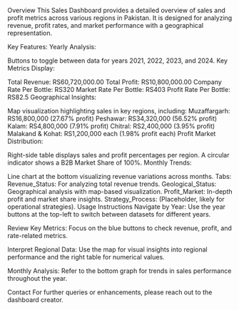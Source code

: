 Overview
This Sales Dashboard provides a detailed overview of sales and profit metrics across various regions in Pakistan. It is designed for analyzing revenue, profit rates, and market performance with a geographical representation.

Key Features:
Yearly Analysis:

Buttons to toggle between data for years 2021, 2022, 2023, and 2024.
Key Metrics Display:

Total Revenue: RS60,720,000.00
Total Profit: RS10,800,000.00
Company Rate Per Bottle: RS320
Market Rate Per Bottle: RS403
Profit Rate Per Bottle: RS82.5
Geographical Insights:

Map visualization highlighting sales in key regions, including:
Muzaffargarh: RS16,800,000 (27.67% profit)
Peshawar: RS34,320,000 (56.52% profit)
Kalam: RS4,800,000 (7.91% profit)
Chitral: RS2,400,000 (3.95% profit)
Malakand & Kohat: RS1,200,000 each (1.98% profit each)
Profit Market Distribution:

Right-side table displays sales and profit percentages per region.
A circular indicator shows a B2B Market Share of 100%.
Monthly Trends:

Line chart at the bottom visualizing revenue variations across months.
Tabs:
Revenue_Status: For analyzing total revenue trends.
Geological_Status: Geographical analysis with map-based visualization.
Profit_Market: In-depth profit and market share insights.
Strategy_Process: (Placeholder, likely for operational strategies).
Usage Instructions
Navigate by Year: Use the year buttons at the top-left to switch between datasets for different years.

Review Key Metrics: Focus on the blue buttons to check revenue, profit, and rate-related metrics.

Interpret Regional Data: Use the map for visual insights into regional performance and the right table for numerical values.

Monthly Analysis: Refer to the bottom graph for trends in sales performance throughout the year.

Contact
For further queries or enhancements, please reach out to the dashboard creator.
